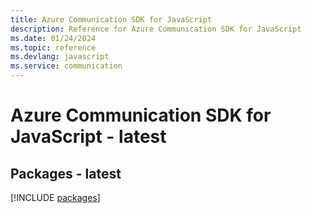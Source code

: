 ```yaml
---
title: Azure Communication SDK for JavaScript
description: Reference for Azure Communication SDK for JavaScript
ms.date: 01/24/2024
ms.topic: reference
ms.devlang: javascript
ms.service: communication
---
```

# Azure Communication SDK for JavaScript - latest
## Packages - latest
[!INCLUDE [packages](communication-index.md)]